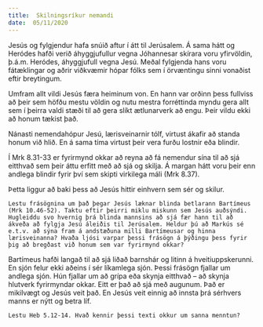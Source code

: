 ```yaml
---
title:  Skilningsríkur nemandi
date:  05/11/2020
---
```


Jesús og fylgjendur hafa snúið aftur í átt til Jerúsalem. Á sama hátt og Heródes hafði verið áhyggjufullur vegna Jóhannesar skírara voru yfirvöldin, þ.á.m. Heródes, áhyggjufull vegna Jesú. Meðal fylgjenda hans voru fátæklingar og aðrir viðkvæmir hópar fólks sem í örvæntingu sinni vonaðist eftir breytingum.

Umfram allt vildi Jesús færa heiminum von. En hann var orðinn þess fullviss að þeir sem höfðu mestu völdin og nutu mestra forréttinda myndu gera allt sem í þeirra valdi stæði til að gera slíkt ætlunarverk að engu. Þeir vildu ekki að honum tækist það.

Nánasti nemendahópur Jesú, lærisveinarnir tólf, virtust ákafir að standa honum við hlið. En á sama tíma virtust þeir vera furðu lostnir eða blindir.

Í Mrk 8.31-33 er fyrirmynd okkar að reyna að fá nemendur sína til að sjá eitthvað sem þeir áttu erfitt með að sjá og skilja. Á margan hátt voru þeir enn andlega blindir fyrir því sem skipti virkilega máli (Mrk 8.37).

Þetta liggur að baki þess að Jesús hittir einhvern sem sér og skilur.

`Lestu frásögnina um það þegar Jesús læknar blinda betlarann Bartímeus (Mrk 10.46-52). Taktu eftir þeirri miklu miskunn sem Jesús auðsýndi. Hugleiddu svo hvernig þrá blinda mannsins að sjá fær hann til að ákveða að fylgja Jesú áleiðis til Jerúsalem. Heldur þú að Markús sé e.t.v. að sýna fram á andstæðuna milli Bartímeusar og hinna lærisveinanna? Hvaða ljósi varpar þessi frásögn á þýðingu þess fyrir þig að bregðast við honum sem var fyrirmynd okkar?`

Bartímeus hafði langað til að sjá liðað barnshár og litinn á hveitiuppskerunni. En sjón felur ekki aðeins í sér líkamlega sjón. Þessi frásögn fjallar um andlega sjón. Hún fjallar um að grípa eða skynja eitthvað – að skynja hlutverk fyrirmyndar okkar. Eitt er það að sjá með augunum. Það er mikilvægt og Jesús veit það. En Jesús veit einnig að innsta þrá sérhvers manns er nýtt og betra líf.

`Lestu Heb 5.12-14. Hvað kennir þessi texti okkur um sanna menntun?`